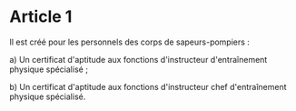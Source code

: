 # Article 1

Il est créé pour les personnels des corps de sapeurs-pompiers :

a) Un certificat d'aptitude aux fonctions d'instructeur d'entraînement physique spécialisé ;

b) Un certificat d'aptitude aux fonctions d'instructeur chef d'entraînement physique spécialisé.
